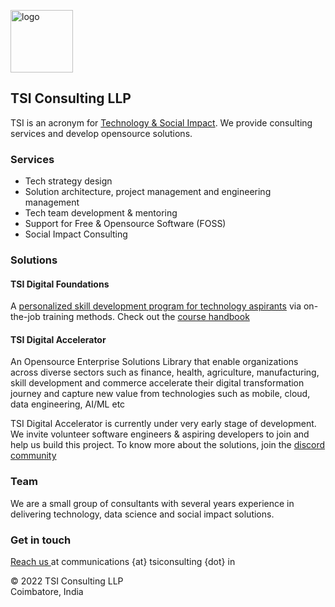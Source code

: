 <img src="https://avatars.githubusercontent.com/u/111055520?v=4" alt="logo" width="100"/><br>
## TSI Consulting LLP
TSI is an acronym for <u>Technology & Social Impact</u>. We provide consulting services and develop opensource solutions.

### Services 

- Tech strategy design
- Solution architecture, project management and engineering management
- Tech team development & mentoring
- Support for Free & Opensource Software (FOSS)
- Social Impact Consulting

### Solutions

#### TSI Digital Foundations

A <a href="https://github.com/tsiconsulting/tsi-digital-foundations">personalized skill development program for technology aspirants</a> via on-the-job training methods. Check out the <a href="https://github.com/tsiconsulting/tsi-digital-foundations/raw/main/TSI%20Digital%20Foundations%20Handbook%20v0.1.pdf">course handbook</a>

#### TSI Digital Accelerator

An Opensource Enterprise Solutions Library that enable organizations across diverse sectors such as finance, health, agriculture, manufacturing, skill development and commerce accelerate their digital transformation journey and capture new value from technologies such as mobile, cloud, data engineering, AI/ML etc

TSI Digital Accelerator is currently under very early stage of development. We invite volunteer software engineers & aspiring developers to join and help us build this project. To know more about the solutions, join the <a href="https://discord.gg/86HT2VhVzS">discord community</a>

### Team

We are a small group of consultants with several years experience in delivering technology, data science and social impact solutions.

### Get in touch

<p><a href="mailto:communications@tsiconsulting.in">Reach us </a> at communications {at} tsiconsulting {dot} in</p>

&#169; 2022 TSI Consulting LLP <br>
Coimbatore, India